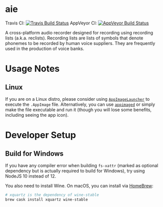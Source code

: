 # aie

Travis CI: [![Travis Build Status](https://travis-ci.com/iluminar-yi/aie.svg?branch=master)](https://travis-ci.com/iluminar-yi/aie)
AppVeyor CI: [![AppVeyor Build Status](https://ci.appveyor.com/api/projects/status/github/iluminar-yi/aie?branch=master&svg=true)](https://ci.appveyor.com/project/Iluminar/aie/branch/master)

A cross-platform audio recorder designed for recording using recording lists (a.k.a. reclists).
Recording lists are lists of symbols that denote phonemes to be recorded by human voice suppliers.
They are frequently used in the production of voice banks. 

# Usage Notes
## Linux
If you are on a Linux distro, please consider using [`AppImageLauncher`](https://github.com/TheAssassin/AppImageLauncher)
to execute the `.AppImage` file. Alternatively, you can use [`appimaged`](https://github.com/AppImage/appimaged) or 
simply make the file executable and run it (though you will lose some benefits, including seeing the app icon).

# Developer Setup
## Build for Windows
If you have any compiler error when building `fs-xattr` (marked as optional dependency
but is actually required to build for Windows), try using NodeJS 10 instead of 12.

You also need to install Wine. On macOS, you can install via [HomeBrew](https://brew.sh/):
```bash
# xquartz is the dependency of wine-stable
brew cask install xquartz wine-stable
```
